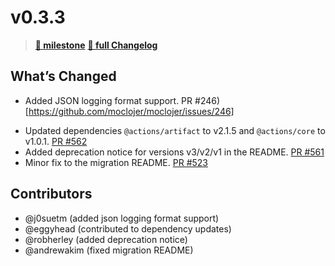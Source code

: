 # v0.3.3

> **[🎯 milestone](https://github.com/moclojer/moclojer/milestone/6?closed=1)**
> **[🔖 full Changelog](https://github.com/moclojer/moclojer/commits/v0.3.3)**

## What’s Changed

* Added JSON logging format support. PR #246)[https://github.com/moclojer/moclojer/issues/246]
- Updated dependencies `@actions/artifact` to v2.1.5 and `@actions/core` to v1.0.1. [PR #562](https://github.com/actions/upload-artifact/pull/562)
- Added deprecation notice for versions v3/v2/v1 in the README. [PR #561](https://github.com/actions/upload-artifact/pull/561)
- Minor fix to the migration README. [PR #523](https://github.com/actions/upload-artifact/pull/523)

## Contributors

- @j0suetm (added json logging format support)
- @eggyhead (contributed to dependency updates)
- @robherley (added deprecation notice)
- @andrewakim (fixed migration README)